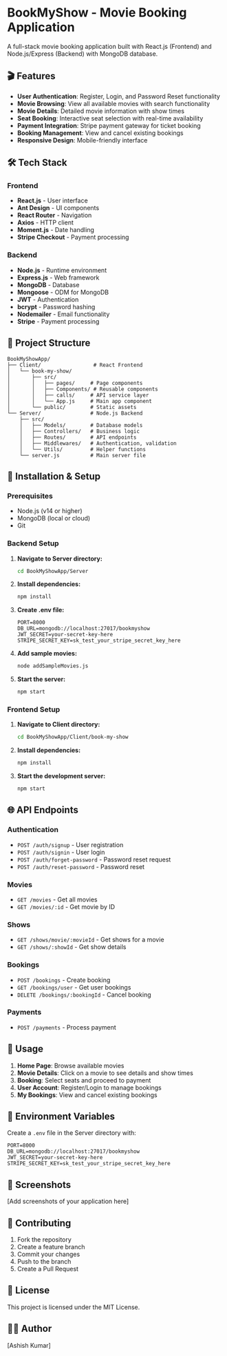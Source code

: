 # BookMyShow - Movie Booking Application

A full-stack movie booking application built with React.js (Frontend) and Node.js/Express (Backend) with MongoDB database.

## 🎬 Features

- **User Authentication**: Register, Login, and Password Reset functionality
- **Movie Browsing**: View all available movies with search functionality
- **Movie Details**: Detailed movie information with show times
- **Seat Booking**: Interactive seat selection with real-time availability
- **Payment Integration**: Stripe payment gateway for ticket booking
- **Booking Management**: View and cancel existing bookings
- **Responsive Design**: Mobile-friendly interface

## 🛠️ Tech Stack

### Frontend
- **React.js** - User interface
- **Ant Design** - UI components
- **React Router** - Navigation
- **Axios** - HTTP client
- **Moment.js** - Date handling
- **Stripe Checkout** - Payment processing

### Backend
- **Node.js** - Runtime environment
- **Express.js** - Web framework
- **MongoDB** - Database
- **Mongoose** - ODM for MongoDB
- **JWT** - Authentication
- **bcrypt** - Password hashing
- **Nodemailer** - Email functionality
- **Stripe** - Payment processing

## 📁 Project Structure

```
BookMyShowApp/
├── Client/                 # React Frontend
│   └── book-my-show/
│       ├── src/
│       │   ├── pages/     # Page components
│       │   ├── Components/ # Reusable components
│       │   ├── calls/     # API service layer
│       │   └── App.js     # Main app component
│       └── public/        # Static assets
└── Server/                # Node.js Backend
    ├── src/
    │   ├── Models/        # Database models
    │   ├── Controllers/   # Business logic
    │   ├── Routes/        # API endpoints
    │   ├── Middlewares/   # Authentication, validation
    │   └── Utils/         # Helper functions
    └── server.js          # Main server file
```

## 🚀 Installation & Setup

### Prerequisites
- Node.js (v14 or higher)
- MongoDB (local or cloud)
- Git

### Backend Setup

1. **Navigate to Server directory:**
   ```bash
   cd BookMyShowApp/Server
   ```

2. **Install dependencies:**
   ```bash
   npm install
   ```

3. **Create .env file:**
   ```env
   PORT=8000
   DB_URL=mongodb://localhost:27017/bookmyshow
   JWT_SECRET=your-secret-key-here
   STRIPE_SECRET_KEY=sk_test_your_stripe_secret_key_here
   ```

4. **Add sample movies:**
   ```bash
   node addSampleMovies.js
   ```

5. **Start the server:**
   ```bash
   npm start
   ```

### Frontend Setup

1. **Navigate to Client directory:**
   ```bash
   cd BookMyShowApp/Client/book-my-show
   ```

2. **Install dependencies:**
   ```bash
   npm install
   ```

3. **Start the development server:**
   ```bash
   npm start
   ```

## 🌐 API Endpoints

### Authentication
- `POST /auth/signup` - User registration
- `POST /auth/signin` - User login
- `POST /auth/forget-password` - Password reset request
- `POST /auth/reset-password` - Password reset

### Movies
- `GET /movies` - Get all movies
- `GET /movies/:id` - Get movie by ID

### Shows
- `GET /shows/movie/:movieId` - Get shows for a movie
- `GET /shows/:showId` - Get show details

### Bookings
- `POST /bookings` - Create booking
- `GET /bookings/user` - Get user bookings
- `DELETE /bookings/:bookingId` - Cancel booking

### Payments
- `POST /payments` - Process payment

## 🎯 Usage

1. **Home Page**: Browse available movies
2. **Movie Details**: Click on a movie to see details and show times
3. **Booking**: Select seats and proceed to payment
4. **User Account**: Register/Login to manage bookings
5. **My Bookings**: View and cancel existing bookings

## 🔧 Environment Variables

Create a `.env` file in the Server directory with:

```env
PORT=8000
DB_URL=mongodb://localhost:27017/bookmyshow
JWT_SECRET=your-secret-key-here
STRIPE_SECRET_KEY=sk_test_your_stripe_secret_key_here
```

## 📱 Screenshots

[Add screenshots of your application here]

## 🤝 Contributing

1. Fork the repository
2. Create a feature branch
3. Commit your changes
4. Push to the branch
5. Create a Pull Request

## 📄 License

This project is licensed under the MIT License.

## 👨‍💻 Author

[Ashish Kumar]

